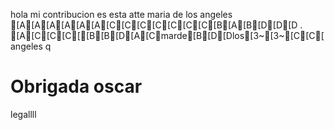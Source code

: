 hola
mi
contribucion
es esta
atte
maria
de 
los 
angeles
[A[A[A[A[A[A[C[C[C[C[C[C[C[B[A[B[D[D[D
.
[A[C[C[C[[B[B[D[A[Cmarde[B[D[Dlos[3~[3~[C[C[
angeles
q

# Obrigada oscar



legallll
